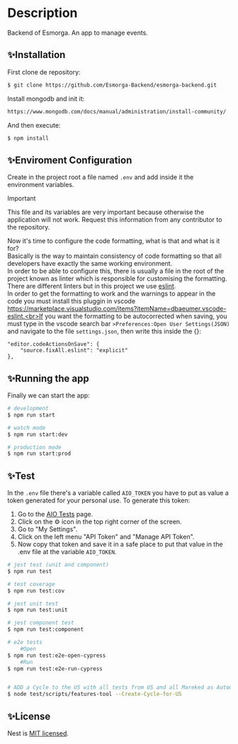 # Description
Backend of Esmorga. An app to manage events.

## ✨Installation
First clone de repository:
```bash
$ git clone https://github.com/Esmorga-Backend/esmorga-backend.git
```

Install mongodb and init it:
```bash
https://www.mongodb.com/docs/manual/administration/install-community/
```
And then execute:

```bash
$ npm install
```

## ✨Enviroment Configuration
Create in the project root a file named `.env` and add inside it the environment variables.
> [!IMPORTANT]
> This file and its variables are very important because otherwise the application will not work. Request this information from any contributor to the repository.





Now it's time to configure the code formatting, what is that and what is it for?<br>Basically is the way to maintain consistency of code formatting so that all developers have exactly the same working environment.<br>In order to be able to configure this, there is usually a file in the root of the project known as linter which is responsible for customising the formatting. There are different linters but in this project we use [eslint](https://eslint.org/).<br>In order to get the formatting to work and the warnings to appear in the code you must install this pluggin in vscode https://marketplace.visualstudio.com/items?itemName=dbaeumer.vscode-eslint.<br>If you want the formatting to be autocorrected when saving, you must type in the vscode search bar `>Preferences:Open User Settings(JSON)` and navigate to the file `settings.json`, then write this inside the {}:
```
"editor.codeActionsOnSave": {
    "source.fixAll.eslint": "explicit"
},
```
## ✨Running the app
Finally we can start the app:
```bash
# development
$ npm run start

# watch mode
$ npm run start:dev

# production mode
$ npm run start:prod
```

## ✨Test
In the `.env` file there's a variable called `AIO_TOKEN` you have to put as value a token generated for your personal use. To generate this token:
1. Go to the [AIO Tests](https://mobilemakers.atlassian.net/projects/MOB?selectedItem=com.atlassian.plugins.atlassian-connect-plugin:com.kaanha.jira.tcms__aio-tcms-project-overview) page. 
2. Click on the ⚙️ icon in the top right corner of the screen.
3. Go to "My Settings".
4. Click on the left menu "API Token" and "Manage API Token".
5. Now copy that token and save it in a safe place to put that value in the .env file at the variable `AIO_TOKEN`.

```bash
# jest test (unit and component)
$ npm run test

# test coverage
$ npm run test:cov

# jest unit test
$ npm run test:unit

# jest component test 
$ npm run test:component

# e2e tests
    #Open 
$ npm run test:e2e-open-cypress
    #Run
$ npm run test:e2e-run-cypress


# ADD a Cycle to the US with all tests from US and all Mareked as Automated 
$ node test/scripts/features-tool --Create-Cycle-for-US

```
## ✨License

Nest is [MIT licensed](LICENSE).


